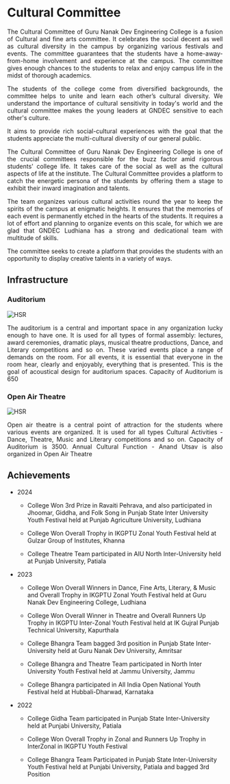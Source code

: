# Cultural Committee


<div align="justify">

The Cultural Committee of Guru Nanak Dev Engineering College is a fusion of Cultural and fine arts committee. It celebrates the social decent as well as cultural diversity in the campus by organizing various festivals and events. The committee guarantees that the students have a home-away-from-home involvement and experience at the campus. The committee gives enough chances to the students to relax and enjoy campus life in the midst of thorough academics.

The students of the college come from diversified backgrounds, the committee helps to unite and learn each other’s cultural diversity. We understand the importance of cultural sensitivity in today's world and the cultural committee makes the young leaders at GNDEC sensitive to each other's culture.

It aims to provide rich social-cultural experiences with the goal that the students appreciate the multi-cultural diversity of our general public.

The Cultural Committee of Guru Nanak Dev Engineering College is one of the crucial committees responsible for the buzz factor amid rigorous students' college life. It takes care of the social as well as the cultural aspects of life at the institute. The Cultural Committee provides a platform to catch the energetic persona of the students by offering them a stage to exhibit their inward imagination and talents.

The team organizes various cultural activities round the year to keep the spirits of the campus at enigmatic heights. It ensures that the memories of each event is permanently etched in the hearts of the students. It requires a lot of effort and planning to organize events on this scale, for which we are glad that GNDEC Ludhiana has a strong and dedicational team with multitude of skills.

The committee seeks to create a platform that provides the students with an opportunity to display creative talents in a variety of ways.

</div>

## Infrastructure
### **Auditorium**
![HSR](Images/main-auditorium.jpg)

<div align="justify">

The auditorium is a central and important space in any organization lucky enough to have one. It is used for all types of formal assembly: lectures, award ceremonies, dramatic plays, musical theatre productions, Dance, and Literary competitions and so on. These varied events place a range of demands on the room. For all events, it is essential that everyone in the room hear, clearly and enjoyably, everything that is presented. This is the goal of acoustical design for auditorium spaces. Capacity of Auditorium is 650

</div>

### **Open Air Theatre**
![HSR](Images/open-air-theatre.jpg)

<div align="justify">
Open air theatre is a central point of attraction for the students where various events are organized. It is used for all types Cultural Activities - Dance, Theatre, Music and Literary competitions and so on. Capacity of Auditorium is 3500. Annual Cultural Function - Anand Utsav is also organized in Open Air Theatre
</div>

## Achievements

- 2024
    - College Won 3rd Prize in Ravaiti Pehrava, and also participated in Jhoomar, Giddha, and Folk Song in Punjab State Inter University Youth Festival held at Punjab Agriculture University, Ludhiana
    
    - College Won Overall Trophy in IKGPTU Zonal Youth Festival held at Gulzar Group of Institutes, Khanna
     
    - College Theatre Team participated in AIU North Inter-University held at Punjab University, Patiala
      
-  2023  
    - College Won Overall Winners in Dance, Fine Arts, Literary, & Music and Overall Trophy in IKGPTU Zonal Youth Festival held at Guru Nanak Dev Engineering College, Ludhiana
    
    - College Won Overall Winner in Theatre and Overall Runners Up Trophy in IKGPTU Inter-Zonal Youth Festival held at IK Gujral Punjab Technical University, Kapurthala
    
    - College Bhangra Team bagged 3rd position in Punjab State Inter-University held at Guru Nanak Dev University, Amritsar
    
    - College Bhangra and Theatre Team participated in North Inter University Youth Festival held at Jammu University, Jammu

    - College Bhangra participated in All India Open National Youth Festival held at Hubbali-Dharwad, Karnataka

- 2022  
    - College Gidha Team participated in Punjab State Inter-University held at Punjabi University, Patiala
  
    - College Won Overall Trophy in Zonal and Runners Up Trophy in InterZonal in IKGPTU Youth Festival
      
    - College Bhangra Team Participated in Punjab State Inter-University Youth Festival held at Punjabi University, Patiala and bagged 3rd Position
<!--
- 2020  
    - College Bhangra Team participated in National Youth Festival held at Amity University, Noida

- 2019  
    - College Won Overall Trophy in Zonal and InterZonal in IKGPTU Youth Festival
      
    - College Bhangra Team Participated in North Inter University Youth Festival held at Guru Nanak Dev University, Amritsar and bagged 3rd Position
      
    - College Theatre Team participated in North Inter University Youth Festival held at Guru Nanak Dev University, Amritsar

- 2018  
    - College Won Overall Trophy in Zonal IKGPTU Youth Festival
      
    - College Bhangra team participated in South Asian Universities Festival held at Ganpat University, Mehsana, Gujarat (International Level)

- 2017  
    - College Won Overall Trophy in Zonal in IKGPTU Youth Festival
      
    - College Bhangra Team Participated in North Inter Uninversity Festival held at MMU University, Ambala

- 2016  
    - College Won Overall Trophy in Zonal IKGPTU Youth Festival
      
    - College Bhangra Team Participated in National Level Youth Festival held at Shivaji University, Kolhapur and Bagged 1st Position
      
    - College Bhangra Team Participated in North Inter University Youth Festival held at Chhatrapati Shahu Ji Maharaj University , Kanpur and bagged 2nd Position

- 2015
    - College Won Overall Trophy in Zonal PTU Youth Festival)
-->
